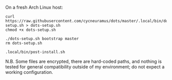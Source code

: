 On a fresh Arch Linux host:

```
curl https://raw.githubusercontent.com/cycneuramus/dots/master/.local/bin/dots-setup.sh > dots-setup.sh
chmod +x dots-setup.sh

./dots-setup.sh bootstrap master
rm dots-setup.sh

.local/bin/post-install.sh
```

N.B. Some files are encrypted, there are hard-coded paths, and nothing is tested for general compatibility outside of my environment; do not expect a working configuration. 
